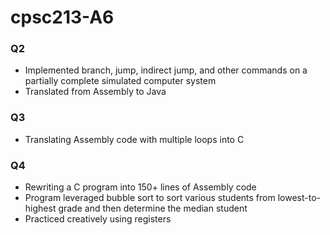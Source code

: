# cpsc213-A6

### Q2 ###
- Implemented branch, jump, indirect jump, and other commands on a partially complete simulated computer system
- Translated from Assembly to Java 

### Q3 ###
- Translating Assembly code with multiple loops into C

### Q4 ###
- Rewriting a C program into 150+ lines of Assembly code
- Program leveraged bubble sort to sort various students from lowest-to-highest grade and then determine the median student
- Practiced creatively using registers
